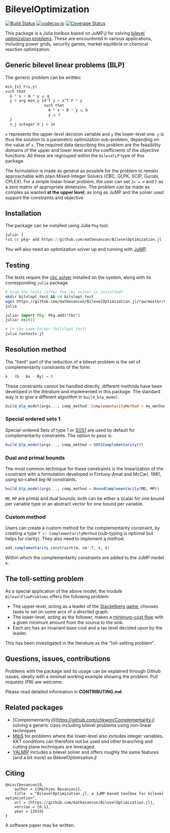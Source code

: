 # BilevelOptimization

[![Build Status](https://travis-ci.org/matbesancon/BilevelOptimization.jl.svg?branch=master)](https://travis-ci.org/matbesancon/BilevelOptimization.jl)
[![codecov.io](http://codecov.io/github/matbesancon/BilevelOptimization.jl/coverage.svg?branch=master)](http://codecov.io/github/matbesancon/BilevelOptimization.jl?branch=master)
[![Coverage Status](https://coveralls.io/repos/github/matbesancon/BilevelOptimization.jl/badge.svg?branch=master)](https://coveralls.io/github/matbesancon/BilevelOptimization.jl?branch=master)

This package is a Julia toolbox based on JuMP.jl for solving
[bilevel optimization problems](https://en.wikipedia.org/wiki/Bilevel_optimization).
These are encountered in various applications, including power grids, security games,
market equilibria or chemical reaction optimization.

## Generic bilevel linear problems (BLP)

The generic problem can be written:
```julia
min_{x} F(x,y)
such that
  G * x + H * y ⩽ q
  y ∈ arg min_y {d^T y + x^T F * y
                 such that
                   A * x + B * y ⩽ b
                   y ⩾ 0
  }
  x_j integer ∀ j ∈ Jx
```

`x` represents the upper-level decision variable and `y` the lower-level one.
`y` is thus the solution to a parametric optimization sub-problem, depending
on the value of `x`.
The required data describing this problem are
the feasibility domains of the upper and lower level and the coefficients
of the objective functions. All these are regrouped within the `BilevelLP`
type of this package.

The formulation is made as general as possible
for the problem to remain approachable with plain Mixed-Integer Solvers
(CBC, GLPK, SCIP, Gurobi, CPLEX). For a simple linear-linear problem,
the user can set `Jx = ∅` and `F` as a zero matrix of appropriate dimension.
The problem can be made as complex as wanted **at the upper level**,
as long as JuMP and the solver used support the constraints and objective.

## Installation

The package can be installed using Julia `Pkg` tool:
```julia
julia> ]
(v1.0) pkg> add https://github.com/matbesancon/BilevelOptimization.jl
```

You will also need an optimization solver up and running with [JuMP](https://github.com/juliaopt/JuMP.jl).

## Testing
The tests require the [cbc solver](https://projects.coin-or.org/Cbc) installed on the system, along with its corresponding `julia` package.

```bash
# Grab the tests (after the cbc solver is installed)
mkdir bilvlopt_test && cd bilvlopt_test
wget https://github.com/matbesancon/BilevelOptimization.jl/raw/master/test/runtests.jl
julia
```
```julia
julia> import Pkg; Pkg.add("Cbc")
julia> exit()
```
```bash
# In the same folder (bilvlopt_test)
julia runtests.jl
```

## Resolution method

The "hard" part of the reduction of a bilevel problem is the set of
complementarity constraints of the form:

```julia
λ ⋅ (b - Ax - By) = 0
```

These constraints cannot be handled directly, different methods have been
developed in the literature and implemented in this package.
The standard way is to give a different algorithm in `build_blp_model`:

```julia
build_blp_model(args..., comp_method::ComplementarityMethod = my_method)
```


### Special ordered sets 1

Special-ordered Sets of type 1 or [SOS1](https://en.wikipedia.org/wiki/Special_ordered_set)
are used by default for complementarity constraints.
The option to pass is:

```julia
build_blp_model(args..., comp_method = SOS1Complementarity())
```

### Dual and primal bounds

The most common technique for these constraints is the linearization of the
constraint with a formulation developed in Fortuny-Amat and McCarl, 1981,
using so-called big-M constraints.

```julia
build_blp_model(args..., comp_method = BoundComplementarity(MD, MP))
```

`MD`, `MP` are primal and dual bounds, both can be either a scalar
for one bound per variable type or an abstract vector for one bound per
variable.

### Custom method

Users can create a custom method for the complementarity constraint,
by creating a type `T <: ComplementarityMethod` (sub-typing is optional but
helps for clarity). They also need to implement a method:

```julia
add_complementarity_constraint(m, cm::T, s, λ)
```

Within which the complementarity constraints are added to the JuMP model `m`.

## The toll-setting problem

As a special application of the above model, the module `BilevelFlowProblems`
offers the following problem:
* The upper-level, acting as a leader of the [Stackelberg game](https://en.wikipedia.org/wiki/Stackelberg_competition), chooses taxes to set on some arcs of a directed graph.
* The lower-level, acting as the follower, makes a
[minimum-cost flow](https://en.wikipedia.org/wiki/Minimum-cost_flow_problem) with
a given minimum amount from the source to the sink.
* Each arc has an invariant base cost and a tax level decided upon by the leader.

This has been investigated in the literature as the "toll-setting problem".

## Questions, issues, contributions

Problems with the package and its usage can be explained through Github issues,
ideally with a minimal working example showing the problem.
Pull requests (PR) are welcome.

Please read detailed information in **CONTRIBUTING.md**.

## Related packages

* [Complementarity.jl](https://github.com/chkwon/Complementarity.jl solving a generic class
including bilevel problems using non-linear techniques
* [MibS](https://github.com/coin-or/MibS) for problems where the lower-level also includes integer variables. KKT conditions can therefore not be used and other branching and cutting plane techniques are leveraged.
* [YALMIP](https://yalmip.github.io/tutorial/bilevelprogramming/) includes a bilevel solver and offers roughly the same features (and a bit more) as BilevelOptimization.jl

## Citing

```
@misc{besancon19,
    author = {{Mathieu Besançon}},
    title  = "BilevelOptimization.jl, a JuMP-based toolbox for bilevel optimization",
    url = {https://github.com/matbesancon/BilevelOptimization.jl},
    version = {0.1},
    year = {2019}
}
```

A software paper may be written.
